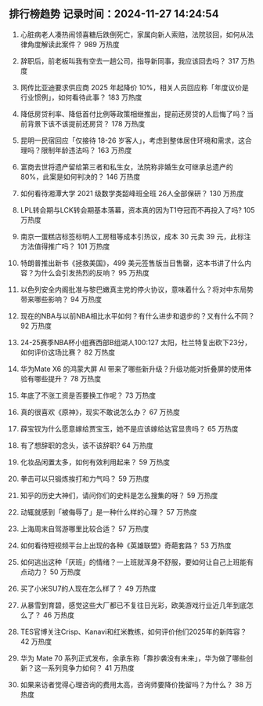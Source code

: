 
## 排行榜趋势 记录时间：2024-11-27 14:24:54
  
  1. 心脏病老人凑热闹领喜糖后跌倒死亡，家属向新人索赔，法院驳回，如何从法律角度解读此案件？ 989 万热度
    
  2. 辞职后，前老板叫我有空去一趟公司，指导新同事，我应该回去吗？ 317 万热度
    
  3. 网传比亚迪要求供应商 2025 年起降价 10%，相关人员回应称「年度议价是行业惯例」，如何看待此事？ 183 万热度
    
  4. 降低房贷利率、降低首付比例等政策相继推出，提前还房贷的人后悔了吗？当前背景下该不该提前还房贷？ 178 万热度
    
  5. 昆明一民宿回应「仅接待 18-26 岁客人」，考虑到整体居住环境和需求，这合理吗？限制年龄违法吗？ 163 万热度
    
  6. 富商去世将遗产留给第三者和私生女，法院称非婚生女可继承总遗产的 80%，此案是如何判决的？ 146 万热度
    
  7. 如何看待湘潭大学 2021 级数学类韶峰班全班 26人全部保研？ 130 万热度
    
  8. LPL转会期与LCK转会期基本落幕，资本真的因为T1夺冠而不再投入了吗? 105 万热度
    
  9. 南京一蛋糕店标签标明人工房租等成本引热议，成本 30 元卖 39 元，此标注方法值得推广吗？ 101 万热度
    
  10. 特朗普推出新书《拯救美国》，499 美元签售版当日售罄，这本书讲了什么内容？为什么会引发热烈的反响？ 95 万热度
    
  11. 以色列安全内阁批准与黎巴嫩真主党的停火协议，意味着什么？将对中东局势带来哪些影响？ 94 万热度
    
  12. 现在的NBA与以前NBA相比水平如何？有什么进步和退步的？又有什么不同？ 92 万热度
    
  13. 24-25赛季NBA杯小组赛西部B组湖人100:127 太阳，杜兰特复出砍下23分，如何评价这场比赛？ 82 万热度
    
  14. 华为Mate X6 的鸿蒙大屏 AI 带来了哪些新升级？升级功能对折叠屏的使用体验有哪些提升？ 78 万热度
    
  15. 年底了不涨工资是否要换工作呢？ 73 万热度
    
  16. 真的很喜欢《原神》，现实不敢说怎么办？ 67 万热度
    
  17. 薛宝钗为什么愿意嫁给贾宝玉，她不是应该嫁给达官显贵吗？ 65 万热度
    
  18. 有了想辞职的念头，该不该辞职? 64 万热度
    
  19. 化妆品闲置太多，如何有效利用起来？ 59 万热度
    
  20. 拳击可以只锻炼挨打和力气吗？ 59 万热度
    
  21. 知乎的历史大神们，请问你们的史料是怎么搜集的呀？ 59 万热度
    
  22. 动辄就感到「被侮辱了」是一种什么样的心理？ 57 万热度
    
  23. 上海周末自驾游哪里比较合适？ 57 万热度
    
  24. 如何看待短视频平台上出现的各种《英雄联盟》奇葩套路？ 53 万热度
    
  25. 如何逃出这种「厌班」的情绪？一上班就浑身不舒服，要如何让自己上班能有点动力？ 50 万热度
    
  26. 买了小米SU7的人现在怎么样了？ 49 万热度
    
  27. 从暴雪到育碧，感觉这些大厂都已不复往日光彩，欧美游戏行业近几年到底怎么了？ 46 万热度
    
  28. TES官博关注Crisp、Kanavi和红米教练，如何评价他们2025年的新阵容？ 42 万热度
    
  29. 华为 Mate 70 系列正式发布，余承东称「靠抄袭没有未来」，华为做了哪些创新？这一系列竞争力如何？ 41 万热度
    
  30. 如果来访者觉得心理咨询的费用太高，咨询师要降价挽留吗？为什么？ 38 万热度
    